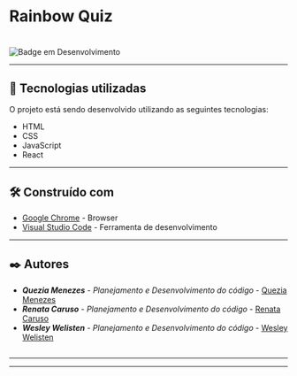 # Rainbow Quiz



#

![Badge em Desenvolvimento](https://img.shields.io/static/v1?label=STATUS&message=EM%20DESENVOLVIMENTO&color=GREEN&style=for-the-badge)

--- 

## 🚀 Tecnologias utilizadas

O projeto está sendo desenvolvido utilizando as seguintes tecnologias:

- HTML
- CSS
- JavaScript
- React

---  

## 🛠️ Construído com
* [Google Chrome](https://chromeenterprise.google/intl/pt_br/browser/download/) - Browser
* [Visual Studio Code](https://code.visualstudio.com/) - Ferramenta de desenvolvimento

--- 

## ✒️ Autores

* ***Quezia Menezes***  - *Planejamento e Desenvolvimento do código* - [Quezia Menezes](https://github.com/QueziaMenezes)
* ***Renata Caruso***  - *Planejamento e Desenvolvimento do código* - [Renata Caruso](https://github.com/renataCaruso)
* ***Wesley Welisten***  - *Planejamento e Desenvolvimento do código* - [Wesley Welisten](https://github.com/welisten)

##
---



---
